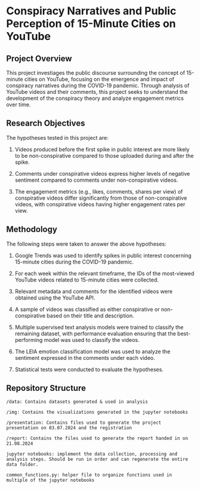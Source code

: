 
# Conspiracy Narratives and Public Perception of 15-Minute Cities on YouTube

## Project Overview

This project investiages the public discourse surrounding the concept of 15-minute cities on YouTube, focusing on the emergence and impact of conspiracy narratives during the COVID-19 pandemic. Through analysis of YouTube videos and their  comments, this project seeks to understand the development of the conspiracy theory and analyze engagement metrics over time.

## Research Objectives

The hypotheses tested in this project are:

1. Videos produced before the first spike in public interest are more likely to be non-conspirative compared to those uploaded during and after the spike.

2. Comments under conspirative videos express higher levels of negative sentiment compared to comments under non-conspirative videos.

3. The engagement metrics (e.g., likes, comments, shares per view) of conspirative videos differ significantly from those of non-conspirative videos, with conspirative videos having higher engagement rates per view.

## Methodology

The following steps were taken to answer the above hypotheses:

1. Google Trends was used to identify spikes in public interest concerning 15-minute cities during the COVID-19 pandemic.

2. For each week within the relevant timeframe, the IDs of the most-viewed YouTube videos related to 15-minute cities were collected.

3. Relevant metadata and comments for the identified videos were obtained using the YouTube API.

4. A sample of videos was classified as either conspirative or non-conspirative based on their title and description.

5. Multiple supervised text analysis models were trained to classify the remaining dataset, with performance evaluation ensuring that the best-performing model was used to classify the videos.

6. The LEIA emotion classification model was used to analyze the sentiment expressed in the comments under each video.

7. Statistical tests were conducted to evaluate the hypotheses.

## Repository Structure

    /data: Contains datasets generated & used in analysis

    /img: Contains the visualizations generated in the jupyter notebooks

    /presentation: Contains files used to generate the project presentation on 03.07.2024 and the registration

    /report: Contains the files used to generate the report handed in on 21.08.2024

    jupyter notebooks: implement the data collection, processing and analysis steps. Should be run in order and can regenerate the entire data folder.

    common_functions.py: helper file to organize functions used in multiple of the jupyter notebooks